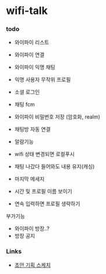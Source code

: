 # wifi-talk

### todo

- 와이파이 리스트
- 와이파이 연결
- 와이파이 익명 채팅
- 익명 사용자 무작위 프로필
- 소셜 로그인
- 채팅 fcm
- 와이파이 비밀번호 저장 (암호화, realm)
- 채팅방 자동 연결
- 알람기능
- wifi 상태 변경되면 로컬푸시

- 채팅 나갔다 들어와도 내용 유지(캐싱)
- 마지막 메세지
- 시간 및 프로필 이름 보이기
- 연속 입력하면 프로필 생략하기


부가기능
- 와이파이 방장..?
- 방장 공지


### Links

- [초안 기획 스케치](https://ovenapp.io/project/83Rcrlzv9EwDmIvBKybY5fD65kIoQKeF#uOKG6)
